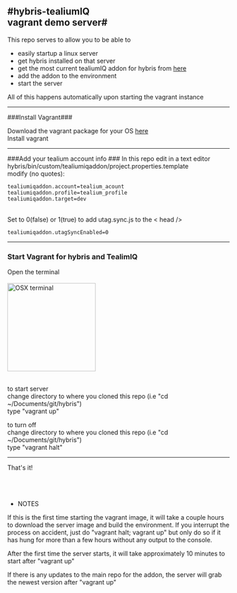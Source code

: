 #hybris-tealiumIQ<br>vagrant demo server#
----------
This repo serves to allow you to be able to

 - easily startup a linux server
 - get hybris installed on that server
 - get the most current tealiumIQ addon for hybris from [here](https://github.com/patrickmcwilliams/hybris-integration)
 - add the addon to the environment
 - start the server

All of this happens automatically upon starting the vagrant instance


----------

###Install Vagrant###

Download the vagrant package for your OS [here](https://www.vagrantup.com/downloads.html)<br>
Install vagrant


----------
###Add your tealium account info ###
In this repo edit in a text editor<br>
hybris/bin/custom/tealiumiqaddon/project.properties.template<br>
modify (no quotes):<br>

```
tealiumiqaddon.account=tealium_acount
tealiumiqaddon.profile=tealium_profile
tealiumiqaddon.target=dev
```
<br>
Set to 0(false) or 1(true) to add utag.sync.js to the < head /><br>

```
tealiumiqaddon.utagSyncEnabled=0
```
----------
### Start Vagrant for hybris and TealimIQ ###
Open the terminal<br><br>
<img src="http://upload.wikimedia.org/wikipedia/commons/a/af/I3_window_manager_screenshot.png" alt="OSX terminal" height="200px"><br><br>

to start server<br>
change directory to where you cloned this repo (i.e "cd ~/Documents/git/hybris")<br>
type "vagrant up"<br>

to turn off<br>
change directory to where you cloned this repo (i.e "cd ~/Documents/git/hybris")<br>
type "vagrant halt"<br>

----------
That's it!
<br><br><br><br>
* NOTES

If this is the first time starting the vagrant image, it will take a couple hours to download the server image and build the environment. 
If you interrupt the process on accident, just do "vagrant halt; vagrant up" but only do so if it has hung for more than a few hours without any output to the console.

After the first time the server starts, it will take approximately 10 minutes to start after "vagrant up"

If there is any updates to the main repo for the addon, the server will grab the newest version after "vagrant up"



